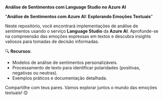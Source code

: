 **Análise de Sentimentos com Language Studio no Azure AI**

"**Análise de Sentimentos com Azure AI: Explorando Emoções Textuais**"

Neste repositório, você encontrará implementações de análise de sentimentos usando o serviço **Language Studio** da **Azure AI**. Aprofunde-se na compreensão das emoções expressas em textos e descubra insights valiosos para tomadas de decisão informadas.

🔍 **Recursos**:
- Modelos de análise de sentimentos personalizáveis.
- Processamento de texto para identificar polaridades (positivas, negativas ou neutras).
- Exemplos práticos e documentação detalhada.

Compartilhe com teus pares. Vamos explorar juntos o mundo das emoções textuais! 😊

